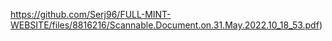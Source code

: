 https://github.com/Serj96/FULL-MINT-WEBSITE/files/8816216/Scannable.Document.on.31.May.2022.10_18_53.pdf)

